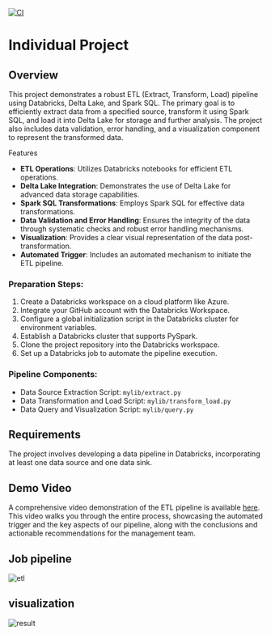 [![CI](https://github.com/nogibjj/Individual_Project_3_Yabei/actions/workflows/cicd.yml/badge.svg)](https://github.com/nogibjj/Individual_Project_3_Yabei/actions/workflows/cicd.yml)
# Individual Project

## Overview
This project demonstrates a robust ETL (Extract, Transform, Load) pipeline using Databricks, Delta Lake, and Spark SQL. The primary goal is to efficiently extract data from a specified source, transform it using Spark SQL, and load it into Delta Lake for storage and further analysis. The project also includes data validation, error handling, and a visualization component to represent the transformed data.

Features
- **ETL Operations**: Utilizes Databricks notebooks for efficient ETL operations.
- **Delta Lake Integration**: Demonstrates the use of Delta Lake for advanced data storage capabilities.
- **Spark SQL Transformations**: Employs Spark SQL for effective data transformations.
- **Data Validation and Error Handling**: Ensures the integrity of the data through systematic checks and robust error handling mechanisms.
- **Visualization**: Provides a clear visual representation of the data post-transformation.
- **Automated Trigger**: Includes an automated mechanism to initiate the ETL pipeline.

### Preparation Steps:
1. Create a Databricks workspace on a cloud platform like Azure.
2. Integrate your GitHub account with the Databricks Workspace.
3. Configure a global initialization script in the Databricks cluster for environment variables.
4. Establish a Databricks cluster that supports PySpark.
5. Clone the project repository into the Databricks workspace.
6. Set up a Databricks job to automate the pipeline execution.

### Pipeline Components:
- Data Source Extraction Script: `mylib/extract.py`
- Data Transformation and Load Script: `mylib/transform_load.py`
- Data Query and Visualization Script: `mylib/query.py`

## Requirements
The project involves developing a data pipeline in Databricks, incorporating at least one data source and one data sink.

## Demo Video
A comprehensive video demonstration of the ETL pipeline is available  [here](). This video walks you through the entire process, showcasing the automated trigger and the key aspects of our pipeline, along with the conclusions and actionable recommendations for the management team.

## Job pipeline
![etl](https://github.com/nogibjj/Mini_Project11_Yabei/assets/143656459/57c258ce-ef7f-4970-9d8c-6ec3aeca6e22)

## visualization
![result](https://github.com/nogibjj/Mini_Project11_Yabei/assets/143656459/ce851b21-99c2-44d3-8e18-5c30175aaee0)

